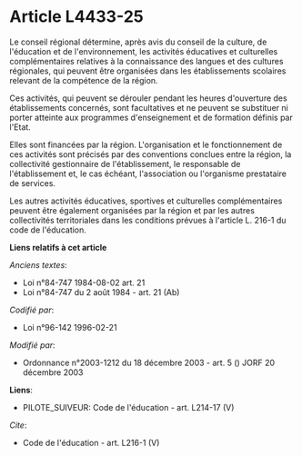 # Article L4433-25

Le conseil régional détermine, après avis du conseil de la culture, de l'éducation et de l'environnement, les activités
éducatives et culturelles complémentaires relatives à la connaissance des langues et des cultures régionales, qui peuvent
être organisées dans les établissements scolaires relevant de la compétence de la région. 

Ces activités, qui peuvent se dérouler pendant les heures d'ouverture des établissements concernés, sont facultatives et ne
peuvent se substituer ni porter atteinte aux programmes d'enseignement et de formation définis par l'Etat. 

Elles sont financées par la région. L'organisation et le fonctionnement de ces activités sont précisés par des conventions
conclues entre la région, la collectivité gestionnaire de l'établissement, le responsable de l'établissement et, le cas
échéant, l'association ou l'organisme prestataire de services. 

Les autres activités éducatives, sportives et culturelles complémentaires peuvent être également organisées par la région et
par les autres collectivités territoriales dans les conditions prévues à l'article L. 216-1 du code de l'éducation.

**Liens relatifs à cet article**

_Anciens textes_:

  - Loi n°84-747 1984-08-02 art. 21
  - Loi n°84-747 du 2 août 1984 - art. 21 (Ab)

_Codifié par_:

  - Loi n°96-142 1996-02-21

_Modifié par_:

  - Ordonnance n°2003-1212 du 18 décembre 2003 - art. 5 () JORF 20 décembre 2003

**Liens**:

  - PILOTE_SUIVEUR: Code de l'éducation - art. L214-17 (V)

_Cite_:

  - Code de l'éducation - art. L216-1 (V)
